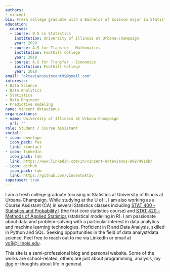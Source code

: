 ```yaml
---
authors:
- vincent
bio: Fresh college graduate with a Bachelor of Science major in Statistics from the University of Illinois at Urbana-Champaign. Proficient in R and Data Analysis, skilled in Python and SQL. Seeking opportunities in data analyst/data science roles. 
education:
  courses:
  - course: B.S in Statistics
    institution: University of Illinois at Urbana-Champaign
    year: 2020
  - course: A.S for Transfer - Mathematics
    institution: Foothill College
    year: 2018
  - course: A.S for Transfer - Economics
    institution: Foothill College
    year: 2018
email: "oktavianusvincent99@gmail.com"
interests:
- Data Science
- Data Analytics
- Statistics
- Data Engineer
- Predictive modeling
name: Vincent Oktavianus
organizations:
- name: University of Illinois at Urbana-Champaign
  url: ""
role: Student / Course Assistant
social:
- icon: envelope
  icon_pack: fas
  link: /contact
- icon: linkedin
  icon_pack: fab
  link: https://www.linkedin.com/in/vincent-oktavianus-90974916b/
- icon: github
  icon_pack: fab
  link: https://github.com/vincentoktav
superuser: true
---
```


I am a fresh college graduate focusing in Statistics at University of Illinois at Urbana-Champaign. While studying at the U of I, I am also working as a Course Assistant (CA) in several Statistics classes including [STAT 400 - Statistics and Probability I](http://catalog.illinois.edu/courses-of-instruction/stat/) (the first core statistics course) and [STAT 420 - Methods of Applied Statistics](http://catalog.illinois.edu/courses-of-instruction/stat/) (statistical modeling in R). I am passionate about data and problem-solving with a particular interest in data analytics and machine learning technologies. Proficient in R and Data Analysis, skilled in Python and SQL. Seeking opportunities in the field of data analyst/data science. Feel free to reach out to me via LinkedIn or email at vo8@illinois.edu. 

This site is a semi-professional blog and personal website. Some of the works are school-related, others are just about programming, analysis, my [dog](/lancelot) or thoughts about life in general.